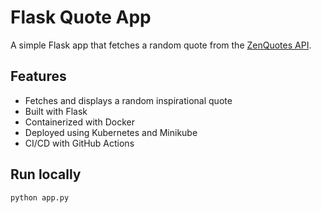 # Flask Quote App

A simple Flask app that fetches a random quote from the [ZenQuotes API](https://zenquotes.io/).

## Features

- Fetches and displays a random inspirational quote
- Built with Flask
- Containerized with Docker
- Deployed using Kubernetes and Minikube
- CI/CD with GitHub Actions

## Run locally

```bash
python app.py
